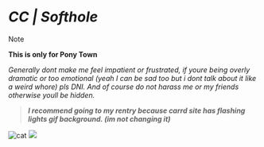 # *CC | Softhole*
> [!note]
> **This is only for Pony Town**

*Generally dont make me feel impatient or frustrated, if youre being overly dramatic or too emotional (yeah I can be sad too but i dont talk about it like a weird whore) pls DNI. And of course do not harass me or my friends otherwise youll be hidden.*

> ***I recommend going to my rentry because carrd site has flashing lights gif background. (im not changing it)***

![cat](https://i.pinimg.com/236x/88/ae/97/88ae970fc82b4064b76773926fa4460a.jpg)
![](https://playfield76.com/wp-content/uploads/2022/03/pixel-1.gif)
